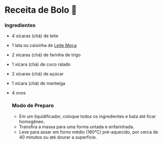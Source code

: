 # Receita de Bolo :cake:

### Ingredientes

- 4 xícaras (chá) de leite

- 1 lata ou caixinha de [Leite Moça](https://www.nestle.com.br/marcas/moca/moca-leite-condensado)

- 2 xícaras (chá) de farinha de trigo

- 1 xícara (chá) de coco ralado

- 2 xícaras (chá) de açúcar

- 1 xícara (chá) de manteiga

- 4 ovos

  ### Modo de Preparo

  - Em um liquidificador, coloque todos os ingredientes e bata até ficar homogêneo.
  - Transfira a massa para uma forma untada e enfarinhada.
  - Leve para assar em forno médio (180°C) pré-aquecido, por cerca de 40 minutos ou até dourar a superfície.